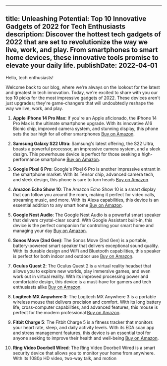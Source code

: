 ---
title: Unleashing Potential: Top 10 Innovative Gadgets of 2022 for Tech Enthusiasts
description: Discover the hottest tech gadgets of 2022 that are set to revolutionize the way we live, work, and play. From smartphones to smart home devices, these innovative tools promise to elevate your daily life.
publishDate: 2022-04-01
---

Hello, tech enthusiasts!

Welcome back to our blog, where we're always on the lookout for the latest and greatest in tech innovation. Today, we're excited to share with you our top 10 picks for the most impressive gadgets of 2022. These devices aren't just upgrades; they're game-changers that will undoubtedly reshape the way we live, work, and play.

1. **Apple iPhone 14 Pro Max**: If you're an Apple aficionado, the iPhone 14 Pro Max is the ultimate smartphone upgrade. With its innovative A16 Bionic chip, improved camera system, and stunning display, this phone sets the bar high for all other smartphones [Buy on Amazon](https://amzn.to/3w8Vg3x).

2. **Samsung Galaxy S22 Ultra**: Samsung's latest offering, the S22 Ultra, boasts a powerful processor, an impressive camera system, and a sleek design. This powerhouse device is perfect for those seeking a high-performance smartphone [Buy on Amazon](https://amzn.to/3w8Vg3x).

3. **Google Pixel 6 Pro**: Google's Pixel 6 Pro is another impressive entrant in the smartphone market. With its Tensor chip, advanced camera tech, and sleek design, this phone is sure to turn heads [Buy on Amazon](https://amzn.to/3w8Vg3x).

4. **Amazon Echo Show 10**: The Amazon Echo Show 10 is a smart display that can follow you around the room, making it perfect for video calls, streaming music, and more. With its Alexa capabilities, this device is an essential addition to any smart home [Buy on Amazon](https://amzn.to/3w8Vg3x).

5. **Google Nest Audio**: The Google Nest Audio is a powerful smart speaker that delivers crystal-clear sound. With Google Assistant built-in, this device is the perfect companion for controlling your smart home and managing your day [Buy on Amazon](https://amzn.to/3w8Vg3x).

6. **Sonos Move (2nd Gen)**: The Sonos Move (2nd Gen) is a portable, battery-powered smart speaker that delivers exceptional sound quality. With its durable design and WiFi and Bluetooth capabilities, this speaker is perfect for both indoor and outdoor use [Buy on Amazon](https://amzn.to/3w8Vg3x).

7. **Oculus Quest 2**: The Oculus Quest 2 is a virtual reality headset that allows you to explore new worlds, play immersive games, and even work out in virtual reality. With its improved processing power and comfortable design, this device is a must-have for gamers and tech enthusiasts alike [Buy on Amazon](https://amzn.to/3w8Vg3x).

8. **Logitech MX Anywhere 3**: The Logitech MX Anywhere 3 is a portable wireless mouse that delivers precision and comfort. With its long battery life, cross-computer capabilities, and advanced features, this mouse is perfect for the modern professional [Buy on Amazon](https://amzn.to/3w8Vg3x).

9. **Fitbit Charge 5**: The Fitbit Charge 5 is a fitness tracker that monitors your heart rate, sleep, and daily activity levels. With its EDA scan app and stress management features, this device is an essential tool for anyone seeking to improve their health and well-being [Buy on Amazon](https://amzn.to/3w8Vg3x).

10. **Ring Video Doorbell Wired**: The Ring Video Doorbell Wired is a smart security device that allows you to monitor your home from anywhere. With its 1080p HD video, two-way talk, and motion